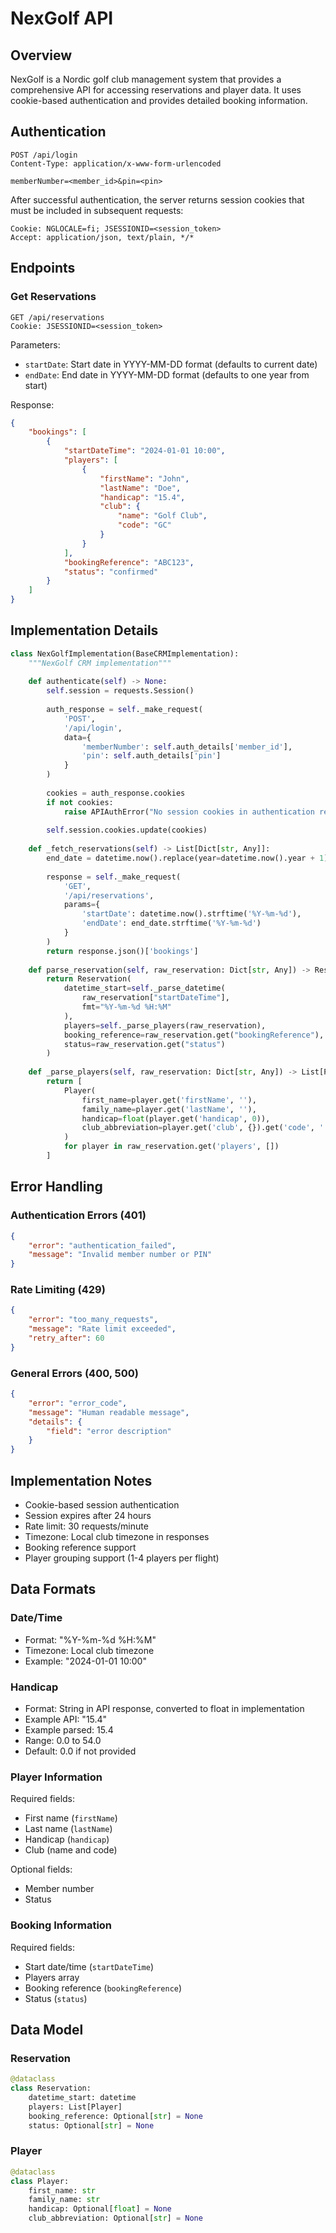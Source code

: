 # NexGolf API

## Overview

NexGolf is a Nordic golf club management system that provides a comprehensive API for accessing reservations and player data. It uses cookie-based authentication and provides detailed booking information.

## Authentication

```http
POST /api/login
Content-Type: application/x-www-form-urlencoded

memberNumber=<member_id>&pin=<pin>
```

After successful authentication, the server returns session cookies that must be included in subsequent requests:
```http
Cookie: NGLOCALE=fi; JSESSIONID=<session_token>
Accept: application/json, text/plain, */*
```

## Endpoints

### Get Reservations

```http
GET /api/reservations
Cookie: JSESSIONID=<session_token>
```

Parameters:
- `startDate`: Start date in YYYY-MM-DD format (defaults to current date)
- `endDate`: End date in YYYY-MM-DD format (defaults to one year from start)

Response:
```json
{
    "bookings": [
        {
            "startDateTime": "2024-01-01 10:00",
            "players": [
                {
                    "firstName": "John",
                    "lastName": "Doe",
                    "handicap": "15.4",
                    "club": {
                        "name": "Golf Club",
                        "code": "GC"
                    }
                }
            ],
            "bookingReference": "ABC123",
            "status": "confirmed"
        }
    ]
}
```

## Implementation Details

```python
class NexGolfImplementation(BaseCRMImplementation):
    """NexGolf CRM implementation"""
    
    def authenticate(self) -> None:
        self.session = requests.Session()
        
        auth_response = self._make_request(
            'POST',
            '/api/login',
            data={
                'memberNumber': self.auth_details['member_id'],
                'pin': self.auth_details['pin']
            }
        )
        
        cookies = auth_response.cookies
        if not cookies:
            raise APIAuthError("No session cookies in authentication response")
            
        self.session.cookies.update(cookies)
    
    def _fetch_reservations(self) -> List[Dict[str, Any]]:
        end_date = datetime.now().replace(year=datetime.now().year + 1)
        
        response = self._make_request(
            'GET',
            '/api/reservations',
            params={
                'startDate': datetime.now().strftime('%Y-%m-%d'),
                'endDate': end_date.strftime('%Y-%m-%d')
            }
        )
        return response.json()['bookings']
    
    def parse_reservation(self, raw_reservation: Dict[str, Any]) -> Reservation:
        return Reservation(
            datetime_start=self._parse_datetime(
                raw_reservation["startDateTime"], 
                fmt="%Y-%m-%d %H:%M"
            ),
            players=self._parse_players(raw_reservation),
            booking_reference=raw_reservation.get("bookingReference"),
            status=raw_reservation.get("status")
        )
    
    def _parse_players(self, raw_reservation: Dict[str, Any]) -> List[Player]:
        return [
            Player(
                first_name=player.get('firstName', ''),
                family_name=player.get('lastName', ''),
                handicap=float(player.get('handicap', 0)),
                club_abbreviation=player.get('club', {}).get('code', '')
            )
            for player in raw_reservation.get('players', [])
        ]
```

## Error Handling

### Authentication Errors (401)
```json
{
    "error": "authentication_failed",
    "message": "Invalid member number or PIN"
}
```

### Rate Limiting (429)
```json
{
    "error": "too_many_requests",
    "message": "Rate limit exceeded",
    "retry_after": 60
}
```

### General Errors (400, 500)
```json
{
    "error": "error_code",
    "message": "Human readable message",
    "details": {
        "field": "error description"
    }
}
```

## Implementation Notes

- Cookie-based session authentication
- Session expires after 24 hours
- Rate limit: 30 requests/minute
- Timezone: Local club timezone in responses
- Booking reference support
- Player grouping support (1-4 players per flight)

## Data Formats

### Date/Time
- Format: "%Y-%m-%d %H:%M"
- Timezone: Local club timezone
- Example: "2024-01-01 10:00"

### Handicap
- Format: String in API response, converted to float in implementation
- Example API: "15.4"
- Example parsed: 15.4
- Range: 0.0 to 54.0
- Default: 0.0 if not provided

### Player Information
Required fields:
- First name (`firstName`)
- Last name (`lastName`)
- Handicap (`handicap`)
- Club (name and code)

Optional fields:
- Member number
- Status

### Booking Information
Required fields:
- Start date/time (`startDateTime`)
- Players array
- Booking reference (`bookingReference`)
- Status (`status`)

## Data Model

### Reservation
```python
@dataclass
class Reservation:
    datetime_start: datetime
    players: List[Player]
    booking_reference: Optional[str] = None
    status: Optional[str] = None
```

### Player
```python
@dataclass
class Player:
    first_name: str
    family_name: str
    handicap: Optional[float] = None
    club_abbreviation: Optional[str] = None
``` 